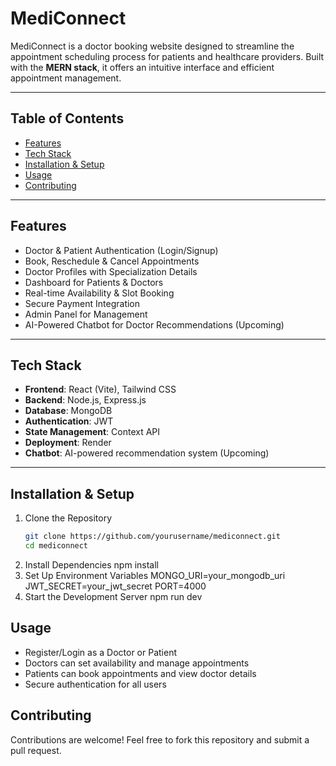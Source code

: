 # MediConnect  

MediConnect is a doctor booking website designed to streamline the appointment scheduling process for patients and healthcare providers. Built with the **MERN stack**, it offers an intuitive interface and efficient appointment management.  

---

## Table of Contents  

- [Features](#features)  
- [Tech Stack](#tech-stack)  
- [Installation & Setup](#installation--setup)  
- [Usage](#usage)   
- [Contributing](#contributing)  


---

## Features  

- Doctor & Patient Authentication (Login/Signup)  
- Book, Reschedule & Cancel Appointments  
- Doctor Profiles with Specialization Details  
- Dashboard for Patients & Doctors  
- Real-time Availability & Slot Booking  
- Secure Payment Integration   
- Admin Panel for Management
- AI-Powered Chatbot for Doctor Recommendations (Upcoming)  

---


## Tech Stack  

- **Frontend**: React (Vite), Tailwind CSS  
- **Backend**: Node.js, Express.js  
- **Database**: MongoDB  
- **Authentication**: JWT  
- **State Management**: Context API 
- **Deployment**: Render
- **Chatbot**: AI-powered recommendation system (Upcoming)  
---

## Installation & Setup  

1. Clone the Repository  
   ```bash
   git clone https://github.com/yourusername/mediconnect.git
   cd mediconnect
2. Install Dependencies
    npm install
3. Set Up Environment Variables
   MONGO_URI=your_mongodb_uri
   JWT_SECRET=your_jwt_secret
   PORT=4000
4. Start the Development Server
   npm run dev

 ## Usage
 
 - Register/Login as a Doctor or Patient
 - Doctors can set availability and manage appointments
 - Patients can book appointments and view doctor details
 - Secure authentication for all users

  ## Contributing
  Contributions are welcome! Feel free to fork this repository and submit a pull request.


